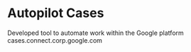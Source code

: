 # Autopilot Cases
Developed tool to automate work within the Google platform cases.connect.corp.google.com
